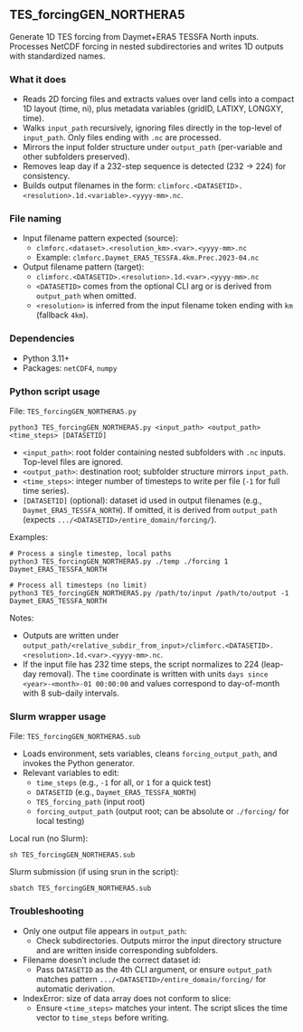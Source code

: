 ## TES_forcingGEN_NORTHERA5

Generate 1D TES forcing from Daymet+ERA5 TESSFA North inputs. Processes NetCDF forcing in nested subdirectories and writes 1D outputs with standardized names.

### What it does
- Reads 2D forcing files and extracts values over land cells into a compact 1D layout (time, ni), plus metadata variables (gridID, LATIXY, LONGXY, time).
- Walks `input_path` recursively, ignoring files directly in the top-level of `input_path`. Only files ending with `.nc` are processed.
- Mirrors the input folder structure under `output_path` (per-variable and other subfolders preserved).
- Removes leap day if a 232-step sequence is detected (232 -> 224) for consistency.
- Builds output filenames in the form: `climforc.<DATASETID>.<resolution>.1d.<variable>.<yyyy-mm>.nc`.

### File naming
- Input filename pattern expected (source):
  - `clmforc.<dataset>.<resolution_km>.<var>.<yyyy-mm>.nc`
  - Example: `clmforc.Daymet_ERA5_TESSFA.4km.Prec.2023-04.nc`
- Output filename pattern (target):
  - `climforc.<DATASETID>.<resolution>.1d.<var>.<yyyy-mm>.nc`
  - `<DATASETID>` comes from the optional CLI arg or is derived from `output_path` when omitted.
  - `<resolution>` is inferred from the input filename token ending with `km` (fallback `4km`).

### Dependencies
- Python 3.11+
- Packages: `netCDF4`, `numpy`

### Python script usage
File: `TES_forcingGEN_NORTHERA5.py`

```
python3 TES_forcingGEN_NORTHERA5.py <input_path> <output_path> <time_steps> [DATASETID]
```
- `<input_path>`: root folder containing nested subfolders with `.nc` inputs. Top-level files are ignored.
- `<output_path>`: destination root; subfolder structure mirrors `input_path`.
- `<time_steps>`: integer number of timesteps to write per file (`-1` for full time series).
- `[DATASETID]` (optional): dataset id used in output filenames (e.g., `Daymet_ERA5_TESSFA_NORTH`). If omitted, it is derived from `output_path` (expects `.../<DATASETID>/entire_domain/forcing/`).

Examples:
```
# Process a single timestep, local paths
python3 TES_forcingGEN_NORTHERA5.py ./temp ./forcing 1 Daymet_ERA5_TESSFA_NORTH

# Process all timesteps (no limit)
python3 TES_forcingGEN_NORTHERA5.py /path/to/input /path/to/output -1 Daymet_ERA5_TESSFA_NORTH
```

Notes:
- Outputs are written under `output_path/<relative_subdir_from_input>/climforc.<DATASETID>.<resolution>.1d.<var>.<yyyy-mm>.nc`.
- If the input file has 232 time steps, the script normalizes to 224 (leap-day removal). The `time` coordinate is written with units `days since <year>-<month>-01 00:00:00` and values correspond to day-of-month with 8 sub-daily intervals.

### Slurm wrapper usage
File: `TES_forcingGEN_NORTHERA5.sub`

- Loads environment, sets variables, cleans `forcing_output_path`, and invokes the Python generator.
- Relevant variables to edit:
  - `time_steps` (e.g., `-1` for all, or `1` for a quick test)
  - `DATASETID` (e.g., `Daymet_ERA5_TESSFA_NORTH`)
  - `TES_forcing_path` (input root)
  - `forcing_output_path` (output root; can be absolute or `./forcing/` for local testing)

Local run (no Slurm):
```
sh TES_forcingGEN_NORTHERA5.sub
```

Slurm submission (if using srun in the script):
```
sbatch TES_forcingGEN_NORTHERA5.sub
```

### Troubleshooting
- Only one output file appears in `output_path`:
  - Check subdirectories. Outputs mirror the input directory structure and are written inside corresponding subfolders.
- Filename doesn’t include the correct dataset id:
  - Pass `DATASETID` as the 4th CLI argument, or ensure `output_path` matches pattern `.../<DATASETID>/entire_domain/forcing/` for automatic derivation.
- IndexError: size of data array does not conform to slice:
  - Ensure `<time_steps>` matches your intent. The script slices the time vector to `time_steps` before writing.

